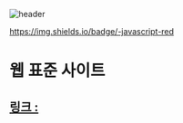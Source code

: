 ![header](https://capsule-render.vercel.app/api?type=transparent&height=50&text=Stroke%20Test&fontAlign=20&fontSize=20)

https://img.shields.io/badge/-javascript-red
# 웹 표준 사이트
## [링크 : ](http://wotjr294.dothome.co.kr/web/index.html)

